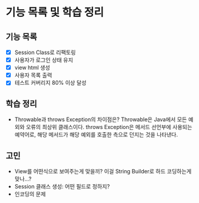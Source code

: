 # 기능 목록 및 학습 정리

## 기능 목록

- [X] Session Class로 리팩토링
- [X] 사용자가 로그인 상태 유지
- [X] view html 생성
- [X] 사용자 목록 출력
- [X] 테스트 커버리지 80% 이상 달성

## 학습 정리

- Throwable과 throws Exception의 차이점은?
Throwable은 Java에서 모든 예외와 오류의 최상위 클래스이다. throws Exception은 메서드 선언부에 사용되는 예약어로, 해당 메서드가 해당 예외를 호출한 측으로 던지는 것을 나타낸다.


## 고민

- View를 어떤식으로 보여주는게 맞을끼? 이걸 String Builder로 하드 코딩하는게 맞나...?
- Session 클래스 생성: 어떤 필드로 정하지?
- 인코딩의 문제
